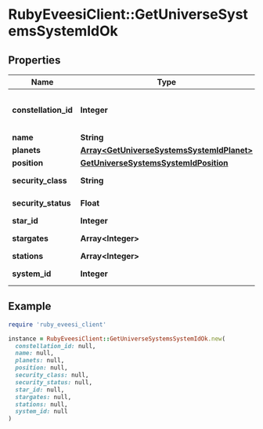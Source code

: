 # RubyEveesiClient::GetUniverseSystemsSystemIdOk

## Properties

| Name | Type | Description | Notes |
| ---- | ---- | ----------- | ----- |
| **constellation_id** | **Integer** | The constellation this solar system is in |  |
| **name** | **String** | name string |  |
| **planets** | [**Array&lt;GetUniverseSystemsSystemIdPlanet&gt;**](GetUniverseSystemsSystemIdPlanet.md) | planets array | [optional] |
| **position** | [**GetUniverseSystemsSystemIdPosition**](GetUniverseSystemsSystemIdPosition.md) |  |  |
| **security_class** | **String** | security_class string | [optional] |
| **security_status** | **Float** | security_status number |  |
| **star_id** | **Integer** | star_id integer | [optional] |
| **stargates** | **Array&lt;Integer&gt;** | stargates array | [optional] |
| **stations** | **Array&lt;Integer&gt;** | stations array | [optional] |
| **system_id** | **Integer** | system_id integer |  |

## Example

```ruby
require 'ruby_eveesi_client'

instance = RubyEveesiClient::GetUniverseSystemsSystemIdOk.new(
  constellation_id: null,
  name: null,
  planets: null,
  position: null,
  security_class: null,
  security_status: null,
  star_id: null,
  stargates: null,
  stations: null,
  system_id: null
)
```

